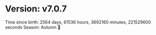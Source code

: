 # Version: v7.0.7
Time since birth: 2564 days, 61536 hours, 3692160 minutes, 221529600 seconds
Season: Autumn 🍁
